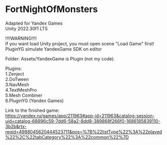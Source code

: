 # FortNightOfMonsters
Adapted for Yandex Games  
Unity 2022.30f1 LTS

!!!!WARNING!!!!  
If you want load Unity project, you must open scene "Load Game" first!  
PluginYG simulate YandexGame SDK on editor

Folder: Assets/YandexGame is Plugin (not my code).

Plugins:  
1.Zenject  
2.DoTween  
3.NavMesh  
4.TextMeshPro  
5.Mesh Combiner  
6.PluginYG (Yandex Games)  

Link to the finished game:  
https://yandex.ru/games/app/211963#app-id=211963&catalog-session-uid=catalog-68896c59-7dd6-58a2-8dd8-389868f266f0-1686185839110-3b2b&rtx-reqid=4988045620444523711&pos=%7B%22listType%22%3A%22played%22%2C%22tabCategory%22%3A%22common%22%7D
